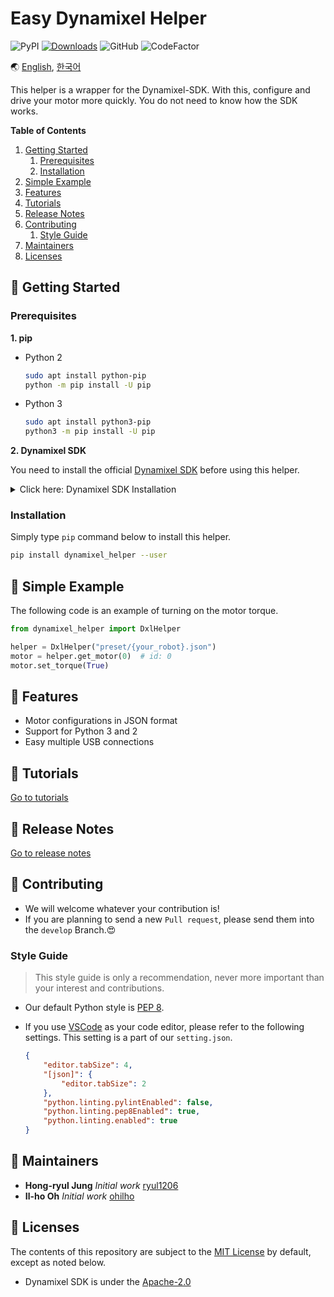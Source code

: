 # Easy Dynamixel Helper

![PyPI](https://img.shields.io/pypi/v/dynamixel-helper.svg)
[![Downloads](https://pepy.tech/badge/dynamixel-helper)](https://pepy.tech/project/dynamixel-helper)
![GitHub](https://img.shields.io/github/license/ryul1206/easy-dynamixel-helper.svg)
![CodeFactor](https://www.codefactor.io/repository/github/ryul1206/easy-dynamixel-helper/badge/master)

🌏 [English](https://github.com/ryul1206/easy-dynamixel-helper/blob/master/README.md),
[한국어](https://github.com/ryul1206/easy-dynamixel-helper/blob/master/README.kr.md)

This helper is a wrapper for the Dynamixel-SDK. With this, configure and drive your motor more quickly. You do not need to know how the SDK works.

**Table of Contents**

1. [ Getting Started](#-Getting-Started)
    1. [Prerequisites](#Prerequisites)
    1. [Installation](#Installation)
1. [ Simple Example](#-Simple-Example)
1. [ Features](#-Features)
1. [ Tutorials](#-Tutorials)
1. [ Release Notes](#-Release-Notes)
1. [ Contributing](#-Contributing)
    1. [Style Guide](#Style-Guide)
1. [ Maintainers](#-Maintainers)
1. [ Licenses](#-Licenses)

## 🚀 Getting Started

### Prerequisites

**1. pip**

- Python 2

    ```bash
    sudo apt install python-pip
    python -m pip install -U pip
    ```

- Python 3

    ```bash
    sudo apt install python3-pip
    python3 -m pip install -U pip
    ```

**2. Dynamixel SDK**

You need to install the official [Dynamixel SDK](https://github.com/ROBOTIS-GIT/DynamixelSDK) before using this helper.

<details><summary>Click here: Dynamixel SDK Installation</summary>
<p>

1. Clone the official SDK repository into your custom folder, for example, I created `~/lib`.

    ```bash
    git clone https://github.com/ROBOTIS-GIT/DynamixelSDK.git
    ```
2. Go into the folder `/DynamixelSDK/python` of your cloned SDK.

    ```bash
    cd ${your_download_path}/DynamixelSDK/python
    ```

3. Run `setup.py` as administrator to install the library.

    ```bash
    python setup.py install
    ```

</p>
</details>

### Installation

Simply type `pip` command below to install this helper.

```bash
pip install dynamixel_helper --user
```

## 🐣 Simple Example

The following code is an example of turning on the motor torque.

```python
from dynamixel_helper import DxlHelper

helper = DxlHelper("preset/{your_robot}.json")
motor = helper.get_motor(0)  # id: 0
motor.set_torque(True)
```

## 💎 Features

- Motor configurations in JSON format
- Support for Python 3 and 2
- Easy multiple USB connections

## 🌱 Tutorials

[Go to tutorials](https://github.com/ryul1206/easy-dynamixel-helper/blob/master/tutorial/TUTORIAL.en.md)

## 🚩 Release Notes


[Go to release notes](https://github.com/ryul1206/easy-dynamixel-helper/blob/master/CHANGELOG.md#Release-Notes)

## 💌 Contributing

- We will welcome whatever your contribution is!
- If you are planning to send a new `Pull request`, please send them into the `develop` Branch.😍
### Style Guide

> This style guide is only a recommendation, never more important than your interest and contributions.

- Our default Python style is [PEP 8](https://www.python.org/dev/peps/pep-0008/).
- If you use [VSCode](https://code.visualstudio.com/) as your code editor, please refer to the following settings. This setting is a part of our `setting.json`.

    ```json
    {
        "editor.tabSize": 4,
        "[json]": {
            "editor.tabSize": 2
        },
        "python.linting.pylintEnabled": false,
        "python.linting.pep8Enabled": true,
        "python.linting.enabled": true
    }
    ```

## 🔧 Maintainers

- **Hong-ryul Jung** _Initial work_ [ryul1206](https://github.com/ryul1206)
- **Il-ho Oh** _Initial work_ [ohilho](https://github.com/ohilho)

## 📜 Licenses

The contents of this repository are subject to the [MIT License](https://github.com/ryul1206/easy-dynamixel-helper/blob/master/LICENSE) by default, except as noted below.

- Dynamixel SDK is under the [Apache-2.0](https://github.com/ROBOTIS-GIT/DynamixelSDK/blob/master/LICENSE)

